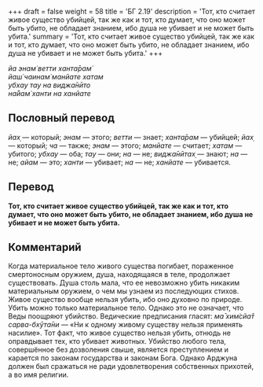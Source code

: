 +++
draft = false
weight = 58
title = 'БГ 2.19'
description = 'Тот, кто считает живое существо убийцей, так же как и тот, кто думает, что оно может быть убито, не обладает знанием, ибо душа не убивает и не может быть убита.'
summary = 'Тот, кто считает живое существо убийцей, так же как и тот, кто думает, что оно может быть убито, не обладает знанием, ибо душа не убивает и не может быть убита.'
+++

_йа энам̇ ветти ханта̄рам̇  
йаш́ чаинам̇ манйате хатам  
убхау тау на виджа̄нӣто  
на̄йам̇ ханти на ханйате_

## Пословный перевод

_йах̣_ — который; _энам_ — этого; _ветти_ — знает; _ханта̄рам_ — убийцей; _йах̣_ — который; _ча_ — также; _энам_ — этого; _манйате_ — считает; _хатам_ — убитого; _убхау_ — оба; _тау_ — они; _на_ — не; _виджа̄нӣтах̣_ — знают; _на_ — не; _айам_ — это; _ханти_ — убивает; _на_ — не; _ханйате_ — убивается.

## Перевод

**Тот, кто считает живое существо убийцей, так же как и тот, кто думает, что оно может быть убито, не обладает знанием, ибо душа не убивает и не может быть убита.**

## Комментарий

Когда материальное тело живого существа погибает, пораженное смертоносным оружием, душа, находящаяся в теле, продолжает существовать. Душа столь мала, что ее невозможно убить никаким материальным оружием, о чем мы узнаем из последующих стихов. Живое существо вообще нельзя убить, ибо оно духовно по природе. Убить можно только материальное тело. Однако это не означает, что Веды поощряют убийство. Ведические предписания гласят: _ма̄ хим̇сйа̄т сарва-бхӯта̄ни —_ «Ни к одному живому существу нельзя применять насилие». Тот факт, что живое существо нельзя убить, отнюдь не оправдывает тех, кто убивает животных. Убийство любого тела, совершённое без дозволения свыше, является преступлением и карается по законам государства и законам Бога. Однако Арджуна должен был сражаться не ради удовлетворения собственных прихотей, а во имя религии.
